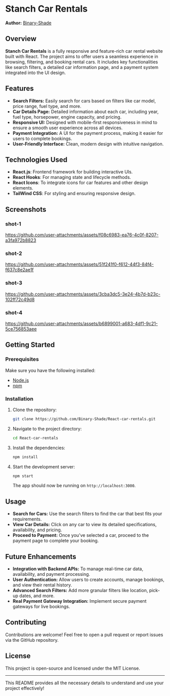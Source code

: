 # Stanch Car Rentals

**Author:** [Binary-Shade](https://github.com/Binary-Shade/React-car-rentals.git)

## Overview

**Stanch Car Rentals** is a fully responsive and feature-rich car rental website built with React. The project aims to offer users a seamless experience in browsing, filtering, and booking rental cars. It includes key functionalities like search filters, a detailed car information page, and a payment system integrated into the UI design.

## Features

- **Search Filters:** Easily search for cars based on filters like car model, price range, fuel type, and more.
- **Car Details Page:** Detailed information about each car, including year, fuel type, horsepower, engine capacity, and pricing.
- **Responsive UI:** Designed with mobile-first responsiveness in mind to ensure a smooth user experience across all devices.
- **Payment Integration:** A UI for the payment process, making it easier for users to complete bookings.
- **User-Friendly Interface:** Clean, modern design with intuitive navigation.

## Technologies Used

- **React.js**: Frontend framework for building interactive UIs.
- **React Hooks**: For managing state and lifecycle methods.
- **React Icons**: To integrate icons for car features and other design elements.
- **TailWind CSS**: For styling and ensuring responsive design.

## Screenshots

### shot-1
https://github.com/user-attachments/assets/f08c6983-ea76-4c0f-8207-a3fa972b8823
### shot-2
https://github.com/user-attachments/assets/51f241f0-f612-44f3-84f4-f637c8e2ae1f
### shot-3
https://github.com/user-attachments/assets/3cba3dc5-3e24-4b7d-b23c-102ff72c49d8
### shot-4
https://github.com/user-attachments/assets/b6899001-a683-4df1-9c21-5ce756853aee

## Getting Started

### Prerequisites

Make sure you have the following installed:

- [Node.js](https://nodejs.org/)
- [npm](https://www.npmjs.com/)

### Installation

1. Clone the repository:

   ```bash
   git clone https://github.com/Binary-Shade/React-car-rentals.git
   ```

2. Navigate to the project directory:

   ```bash
   cd React-car-rentals
   ```

3. Install the dependencies:

   ```bash
   npm install
   ```

4. Start the development server:

   ```bash
   npm start
   ```

   The app should now be running on `http://localhost:3000`.

## Usage

- **Search for Cars:** Use the search filters to find the car that best fits your requirements.
- **View Car Details:** Click on any car to view its detailed specifications, availability, and pricing.
- **Proceed to Payment:** Once you’ve selected a car, proceed to the payment page to complete your booking.

## Future Enhancements

- **Integration with Backend APIs:** To manage real-time car data, availability, and payment processing.
- **User Authentication:** Allow users to create accounts, manage bookings, and view their rental history.
- **Advanced Search Filters:** Add more granular filters like location, pick-up dates, and more.
- **Real Payment Gateway Integration:** Implement secure payment gateways for live bookings.

## Contributing

Contributions are welcome! Feel free to open a pull request or report issues via the GitHub repository.

## License

This project is open-source and licensed under the MIT License.

---

This README provides all the necessary details to understand and use your project effectively!